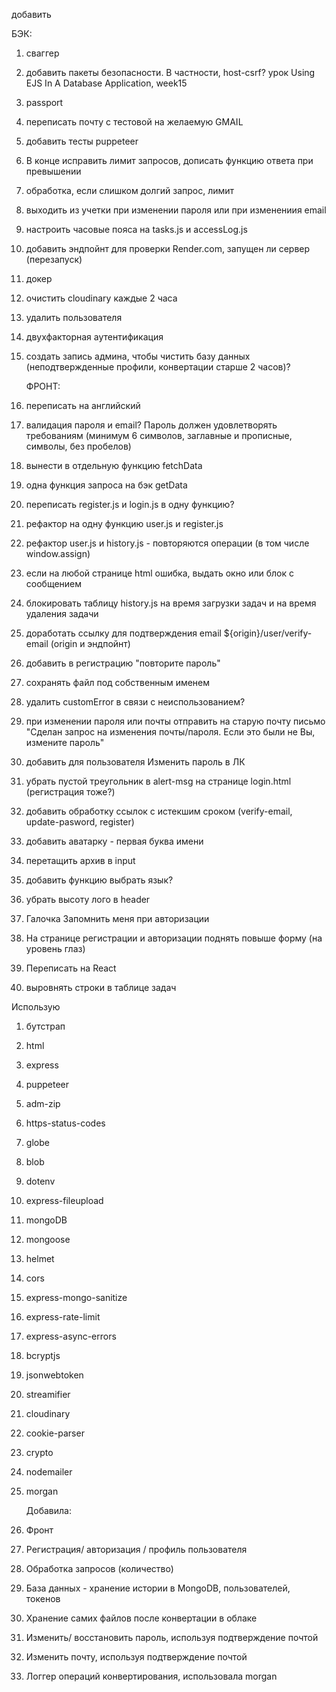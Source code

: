 добавить

БЭК:

1. сваггер
2. добавить пакеты безопасности. В частности, host-csrf? урок Using EJS In A Database Application, week15
3. passport
4. переписать почту с тестовой на желаемую GMAIL
5. добавить тесты puppeteer
6. В конце исправить лимит запросов, дописать функцию ответа при превышении
7. обработка, если слишком долгий запрос, лимит
8. выходить из учетки при изменении пароля или при изменениия email
9. настроить часовые пояса на tasks.js и accessLog.js
10. добавить эндпойнт для проверки Render.com, запущен ли сервер (перезапуск)
11. докер
12. очистить cloudinary каждые 2 часа
13. удалить пользователя
14. двухфакторная аутентификация
15. создать запись админа, чтобы чистить базу данных (неподтвержденные профили, конвертации старше 2 часов)?

    ФРОНТ:
16. переписать на английский
17. валидация пароля и email? Пароль должен удовлетворять требованиям (минимум 6 символов, заглавные и прописные, символы, без пробелов)
18. вынести в отдельную функцию fetchData
19. одна функция запроса на бэк getData
20. переписать register.js и login.js в одну функцию?
21. рефактор на одну функцию user.js и register.js
22. рефактор user.js и history.js - повторяются операции (в том числе window.assign)
23. если на любой странице html ошибка, выдать окно или блок с сообщением
24. блокировать таблицу history.js на время загрузки задач и на время удаления задачи
25. доработать ссылку для подтверждения email ${origin}/user/verify-email (origin и эндпойнт)
26. добавить в регистрацию "повторите пароль"
27. сохранять файл под собственным именем
28. удалить customError в связи с неиспользованием?
29. при изменении пароля или почты отправить на старую почту письмо "Сделан запрос на изменения почты/пароля. Если это были не Вы, измените пароль"
30. добавить для пользователя Изменить пароль в ЛК
31. убрать пустой треугольник в alert-msg на странице login.html (регистрация тоже?)
32. добавить обработку ссылок с истекшим сроком (verify-email, update-pasword, register)
33. добавить аватарку - первая буква имени
34. перетащить архив в input
35. добавить функцию выбрать язык?
36. убрать высоту лого в header
37. Галочка Запомнить меня при авторизации
38. На странице регистрации и авторизации поднять повыше форму (на уровень глаз)
39. Переписать на React
44. выровнять строки в таблице задач

Использую

1. бутстрап
2. html
3. express
4. puppeteer
5. adm-zip
6. https-status-codes
7. globe
8. blob
9. dotenv
10. express-fileupload
11. mongoDB
12. mongoose
13. helmet
14. cors
15. express-mongo-sanitize
16. express-rate-limit
17. express-async-errors
18. bcryptjs
19. jsonwebtoken
20. streamifier
21. cloudinary
22. cookie-parser
23. crypto
24. nodemailer
25. morgan

    Добавила:

26. Фронт
27. Регистрация/ авторизация / профиль пользователя
28. Обработка запросов (количество)
29. База данных - хранение истории в MongoDB, пользователей, токенов
30. Хранение самих файлов после конвертации в облаке
31. Изменить/ восстановить пароль, используя подтверждение почтой
32. Изменить почту, используя подтверждение почтой
33. Логгер операций конвертирования, использовала morgan

